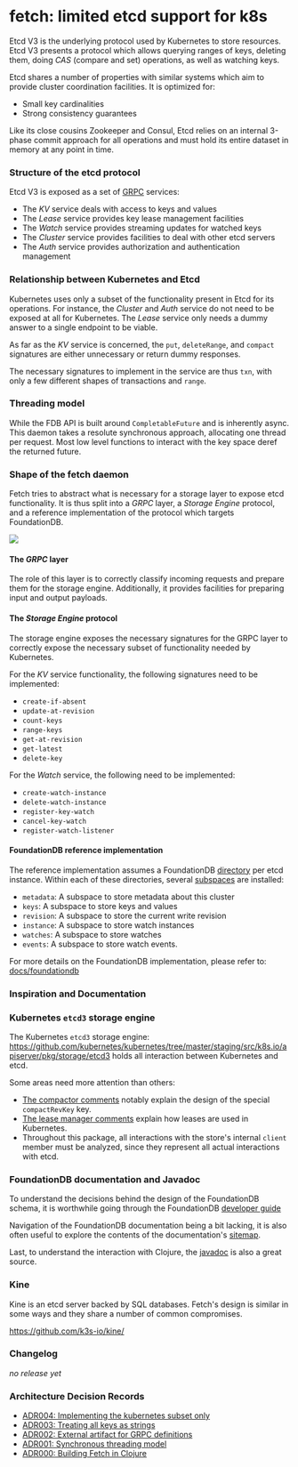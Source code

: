fetch: limited etcd support for k8s
===================================

Etcd V3 is the underlying protocol used by Kubernetes to store
resources. Etcd V3 presents a protocol which allows querying ranges
of keys, deleting them, doing *CAS* (compare and set) operations,
as well as watching keys.

Etcd shares a number of properties with similar systems which
aim to provide cluster coordination facilities. It is optimized for:

- Small key cardinalities
- Strong consistency guarantees

Like its close cousins Zookeeper and Consul, Etcd relies on an
internal 3-phase commit approach for all operations and must hold its
entire dataset in memory at any point in time.

### Structure of the etcd protocol

Etcd V3 is exposed as a set of [GRPC](https://grpc.io) services:

- The *KV* service deals with access to keys and values
- The *Lease* service provides key lease management facilities
- The *Watch* service provides streaming updates for watched keys
- The *Cluster* service provides facilities to deal with other etcd servers
- The *Auth* service provides authorization and authentication management

### Relationship between Kubernetes and Etcd

Kubernetes uses only a subset of the functionality present in Etcd for
its operations. For instance, the *Cluster* and *Auth* service do not
need to be exposed at all for Kubernetes. The *Lease* service only
needs a dummy answer to a single endpoint to be viable.

As far as the *KV* service is concerned, the `put`, `deleteRange`,
and `compact` signatures are either unnecessary or return dummy
responses.

The necessary signatures to implement in the service are thus
`txn`, with only a few different shapes of transactions and `range`.

### Threading model

While the FDB API is built around `CompletableFuture` and is inherently
async. This daemon takes a resolute synchronous approach, allocating one
thread per request. Most low level functions to interact with the key space
deref the returned future.

### Shape of the fetch daemon

Fetch tries to abstract what is necessary for a storage layer to expose
etcd functionality. It is thus split into a *GRPC* layer, a *Storage Engine*
protocol, and a reference implementation of the protocol which targets
FoundationDB.

![](http://img.sos-ch-dk-2.exo.io/fetch/architecture.png)

#### The *GRPC* layer

The role of this layer is to correctly classify incoming requests
and prepare them for the storage engine. Additionally, it provides
facilities for preparing input and output payloads.

#### The *Storage Engine* protocol

The storage engine exposes the necessary signatures for the GRPC layer
to correctly expose the necessary subset of functionality needed by
Kubernetes.

For the *KV* service functionality, the following signatures need to
be implemented:

- `create-if-absent`
- `update-at-revision`
- `count-keys`
- `range-keys`
- `get-at-revision`
- `get-latest`
- `delete-key`

For the *Watch* service, the following need to be implemented:

- `create-watch-instance`
- `delete-watch-instance`
- `register-key-watch`
- `cancel-key-watch`
- `register-watch-listener`

#### FoundationDB reference implementation

The reference implementation assumes a FoundationDB [directory](https://apple.github.io/foundationdb/developer-guide.html#directories)
per etcd instance. Within each of these directories, several [subspaces](https://apple.github.io/foundationdb/developer-guide.html#subspaces)
are installed:

- `metadata`: A subspace to store metadata about this cluster
- `keys`: A subspace to store keys and values
- `revision`: A subspace to store the current write revision
- `instance`: A subspace to store watch instances
- `watches`: A subspace to store watches
- `events`: A subspace to store watch events.

For more details on the FoundationDB implementation, please refer to: [docs/foundationdb](docs/foundationdb.md)

### Inspiration and Documentation

### Kubernetes `etcd3` storage engine

The Kubernetes `etcd3` storage engine:
https://github.com/kubernetes/kubernetes/tree/master/staging/src/k8s.io/apiserver/pkg/storage/etcd3
holds all interaction between Kubernetes and etcd.

Some areas need more attention than others:

- [The compactor comments](https://github.com/kubernetes/kubernetes/blob/master/staging/src/k8s.io/apiserver/pkg/storage/etcd3/compact.go#L73)
  notably explain the design of the special `compactRevKey` key.
- [The lease manager comments](https://github.com/kubernetes/kubernetes/blob/master/staging/src/k8s.io/apiserver/pkg/storage/etcd3/lease_manager.go)
  explain how leases are used in Kubernetes.
- Throughout this package, all interactions with the store's internal `client`
  member must be analyzed, since they represent all actual interactions with
  etcd.

### FoundationDB documentation and Javadoc

To understand the decisions behind the design of the FoundationDB
schema, it is worthwhile going through the FoundationDB [developer
guide](https://apple.github.io/foundationdb/developer-guide.html)

Navigation of the FoundationDB documentation being a bit lacking, it is
also often useful to explore the contents of the documentation's
[sitemap](https://apple.github.io/foundationdb/contents.html).

Last, to understand the interaction with Clojure, the
[javadoc](https://apple.github.io/foundationdb/javadoc/index.html) is also a
great source.

### Kine

Kine is an etcd server backed by SQL databases. Fetch's design is similar
in some ways and they share a number of common compromises.

https://github.com/k3s-io/kine/


### Changelog

*no release yet*

### Architecture Decision Records

- [ADR004: Implementing the kubernetes subset only](docs/adrs/adr004.md)
- [ADR003: Treating all keys as strings](docs/adrs/adr003.md)
- [ADR002: External artifact for GRPC definitions](docs/adrs/adr002.md)
- [ADR001: Synchronous threading model](docs/adrs/adr001.md)
- [ADR000: Building Fetch in Clojure](docs/adrs/adr000.md)
